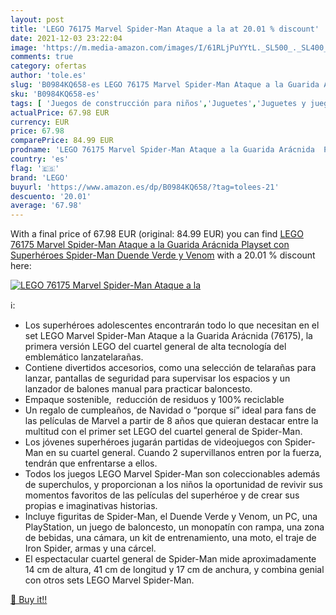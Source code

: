 ```yaml
---
layout: post
title: 'LEGO 76175 Marvel Spider-Man Ataque a la at 20.01 % discount'
date: 2021-12-03 23:22:04
image: 'https://m.media-amazon.com/images/I/61RLjPuYYtL._SL500_._SL400_.jpg'
comments: true
category: ofertas
author: 'tole.es'
slug: 'B0984KQ658-es LEGO 76175 Marvel Spider-Man Ataque a la Guarida Arácnida...'
sku: 'B0984KQ658-es'
tags: [ 'Juegos de construcción para niños','Juguetes','Juguetes y juegos','Sets de construcción','lego', ]
actualPrice: 67.98 EUR
currency: EUR
price: 67.98
comparePrice: 84.99 EUR
prodname: 'LEGO 76175 Marvel Spider-Man Ataque a la Guarida Arácnida  Playset con Superhéroes Spider-Man  Duende Verde y Venom'
country: 'es'
flag: '🇪🇸'
brand: 'LEGO'
buyurl: 'https://www.amazon.es/dp/B0984KQ658/?tag=tolees-21'
descuento: '20.01'
average: '67.98'
---
```


With a final price of 67.98 EUR (original: 84.99 EUR) you can find [LEGO 76175 Marvel Spider-Man Ataque a la Guarida Arácnida  Playset con Superhéroes Spider-Man  Duende Verde y Venom](https://www.amazon.es/dp/B0984KQ658/?tag=tolees-21) with a  20.01 % discount here:

[![LEGO 76175 Marvel Spider-Man Ataque a la](https://m.media-amazon.com/images/I/61RLjPuYYtL._SL500_._SL400_.jpg)](https://www.amazon.es/dp/B0984KQ658/?tag=tolees-21)

ℹ️:

- Los superhéroes adolescentes encontrarán todo lo que necesitan en el set LEGO Marvel Spider-Man Ataque a la Guarida Arácnida (76175), la primera versión LEGO del cuartel general de alta tecnología del emblemático lanzatelarañas.
- Contiene divertidos accesorios, como una selección de telarañas para lanzar, pantallas de seguridad para supervisar los espacios y un lanzador de balones manual para practicar baloncesto.
- Empaque sostenible,  reducción de residuos y 100% reciclable
- Un regalo de cumpleaños, de Navidad o “porque sí” ideal para fans de las películas de Marvel a partir de 8 años que quieran destacar entre la multitud con el primer set LEGO del cuartel general de Spider-Man.
- Los jóvenes superhéroes jugarán partidas de videojuegos con Spider-Man en su cuartel general. Cuando 2 supervillanos entren por la fuerza, tendrán que enfrentarse a ellos.
- Todos los juegos LEGO Marvel Spider-Man son coleccionables además de superchulos, y proporcionan a los niños la oportunidad de revivir sus momentos favoritos de las películas del superhéroe y de crear sus propias e imaginativas historias.
- Incluye figuritas de Spider-Man, el Duende Verde y Venom, un PC, una PlayStation, un juego de baloncesto, un monopatín con rampa, una zona de bebidas, una cámara, un kit de entrenamiento, una moto, el traje de Iron Spider, armas y una cárcel.
- El espectacular cuartel general de Spider-Man mide aproximadamente 14 cm de altura, 41 cm de longitud y 17 cm de anchura, y combina genial con otros sets LEGO Marvel Spider-Man.

[🛒 Buy it!!](https://www.amazon.es/dp/B0984KQ658/?tag=tolees-21)
